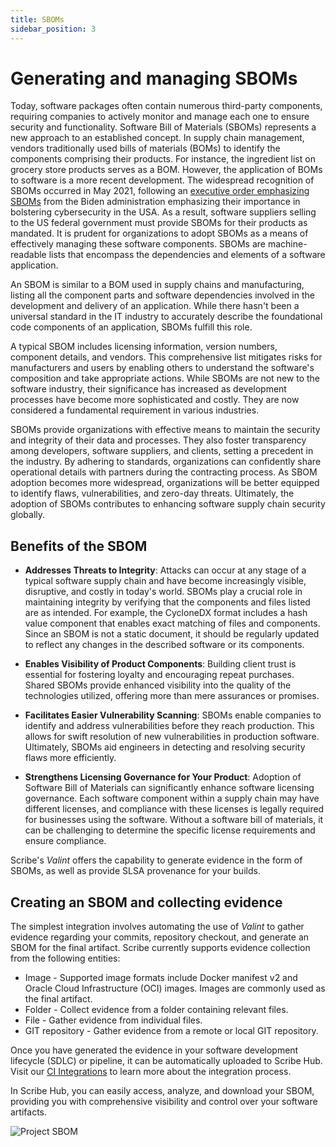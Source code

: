 ```yaml
---
title: SBOMs
sidebar_position: 3
---
```


# Generating and managing SBOMs

Today, software packages often contain numerous third-party components, requiring companies to actively monitor and manage each one to ensure security and functionality. Software Bill of Materials (SBOMs) represents a new approach to an established concept. In supply chain management, vendors traditionally used bills of materials (BOMs) to identify the components comprising their products. For instance, the ingredient list on grocery store products serves as a BOM. However, the application of BOMs to software is a more recent development. The widespread recognition of SBOMs occurred in May 2021, following an [executive order emphasizing SBOMs](https://www.whitehouse.gov/briefing-room/presidential-actions/2021/05/12/executive-order-on-improving-the-nations-cybersecurity/ "Executive Order (EO) 14028") from the Biden administration emphasizing their importance in bolstering cybersecurity in the USA. As a result, software suppliers selling to the US federal government must provide SBOMs for their products as mandated. It is prudent for organizations to adopt SBOMs as a means of effectively managing these software components. SBOMs are machine-readable lists that encompass the dependencies and elements of a software application.

An SBOM is similar to a BOM used in supply chains and manufacturing, listing all the component parts and software dependencies involved in the development and delivery of an application. While there hasn't been a universal standard in the IT industry to accurately describe the foundational code components of an application, SBOMs fulfill this role.

A typical SBOM includes licensing information, version numbers, component details, and vendors. This comprehensive list mitigates risks for manufacturers and users by enabling others to understand the software's composition and take appropriate actions. While SBOMs are not new to the software industry, their significance has increased as development processes have become more sophisticated and costly. They are now considered a fundamental requirement in various industries.

SBOMs provide organizations with effective means to maintain the security and integrity of their data and processes. They also foster transparency among developers, software suppliers, and clients, setting a precedent in the industry. By adhering to standards, organizations can confidently share operational details with partners during the contracting process. As SBOM adoption becomes more widespread, organizations will be better equipped to identify flaws, vulnerabilities, and zero-day threats. Ultimately, the adoption of SBOMs contributes to enhancing software supply chain security globally.

## Benefits of the SBOM  

* **Addresses Threats to Integrity**: Attacks can occur at any stage of a typical software supply chain and have become increasingly visible, disruptive, and costly in today's world. SBOMs play a crucial role in maintaining integrity by verifying that the components and files listed are as intended. For example, the CycloneDX format includes a hash value component that enables exact matching of files and components. Since an SBOM is not a static document, it should be regularly updated to reflect any changes in the described software or its components.

* **Enables Visibility of Product Components**: Building client trust is essential for fostering loyalty and encouraging repeat purchases. Shared SBOMs provide enhanced visibility into the quality of the technologies utilized, offering more than mere assurances or promises.

* **Facilitates Easier Vulnerability Scanning**: SBOMs enable companies to identify and address vulnerabilities before they reach production. This allows for swift resolution of new vulnerabilities in production software. Ultimately, SBOMs aid engineers in detecting and resolving security flaws more efficiently.

* **Strengthens Licensing Governance for Your Product**: Adoption of Software Bill of Materials can significantly enhance software licensing governance. Each software component within a supply chain may have different licenses, and compliance with these licenses is legally required for businesses using the software. Without a software bill of materials, it can be challenging to determine the specific license requirements and ensure compliance.

Scribe's *Valint* offers the capability to generate evidence in the form of SBOMs, as well as provide SLSA provenance for your builds. 

## Creating an SBOM and collecting evidence

The simplest integration involves automating the use of *Valint* to gather evidence regarding your commits, repository checkout, and generate an SBOM for the final artifact. Scribe currently supports evidence collection from the following entities:

* Image - Supported image formats include Docker manifest v2 and Oracle Cloud Infrastructure (OCI) images. Images are commonly used as the final artifact.
* Folder - Collect evidence from a folder containing relevant files.
* File - Gather evidence from individual files.
* GIT repository - Gather evidence from a remote or local GIT repository.   

Once you have generated the evidence in your software development lifecycle (SDLC) or pipeline, it can be automatically uploaded to Scribe Hub. Visit our [CI Integrations](../../docs/ci-integrations "CI Integrations") to learn more about the integration process.

In Scribe Hub, you can easily access, analyze, and download your SBOM, providing you with comprehensive visibility and control over your software artifacts.

<img src='../../../img/ci/sbom.jpg' alt='Project SBOM'/>


